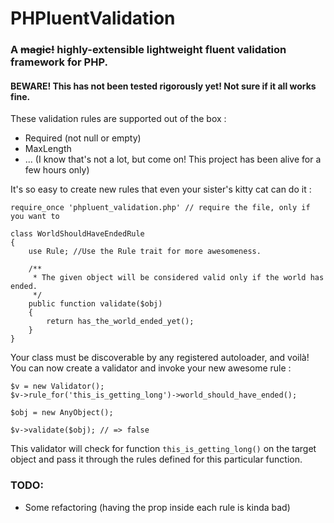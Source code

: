 PHPluentValidation
===================

### A ~~magic!~~ highly-extensible lightweight fluent validation framework for PHP.

#### BEWARE! This has not been tested rigorously yet! Not sure if it all works fine.

These validation rules are supported out of the box :

 - Required (not null or empty)
 - MaxLength 
 - ... (I know that's not a lot, but come on! This project has been alive for a few hours only)

It's so easy to create new rules that even your sister's kitty cat can do it :

	require_once 'phpluent_validation.php' // require the file, only if you want to

	class WorldShouldHaveEndedRule
	{
		use Rule; //Use the Rule trait for more awesomeness.
		
		/**
		 * The given object will be considered valid only if the world has ended. 
		 */
		public function validate($obj)
		{
			return has_the_world_ended_yet();
		}
	}
	
Your class must be discoverable by any registered autoloader, and voilà! You can now create a validator and invoke your new awesome rule :

	$v = new Validator();
	$v->rule_for('this_is_getting_long')->world_should_have_ended();
	
	$obj = new AnyObject();
	
	$v->validate($obj); // => false
	
This validator will check for function `this_is_getting_long()` on the target object and pass it through the rules defined for this particular function.

### TODO:

 - Some refactoring (having the prop inside each rule is kinda bad)